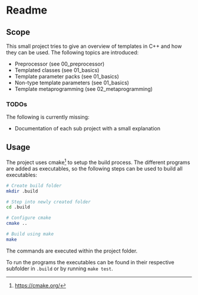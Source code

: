 <!--
SPDX-FileCopyrightText: 2023 J0R0U <https://github.com/J0R0U>
SPDX-License-Identifier: MIT
-->

# Readme

## Scope

This small project tries to give an overview of templates in C++ and how they
can be used. The following topics are introduced:

- Preprocessor (see 00_preprocessor)
- Templated classes (see 01_basics)
- Template parameter packs (see 01_basics)
- Non-type template parameters (see 01_basics)
- Template metaprogramming (see 02_metaprogramming)

### TODOs

The following is currently missing:

- Documentation of each sub project with a small explanation

## Usage

The project uses cmake[^1] to setup the build process. The different programs are
added as executables, so the following steps can be used to build all
executables:

```bash
# Create build folder
mkdir .build

# Step into newly created folder
cd .build

# Configure cmake
cmake ..

# Build using make
make
```

The commands are executed within the project folder.

To run the programs the executables can be found in their respective subfolder
in `.build` or by running `make test`.

[^1]: https://cmake.org/